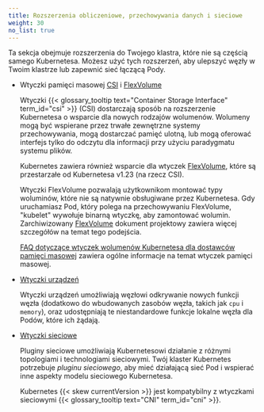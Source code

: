 ```yaml
---
title: Rozszerzenia obliczeniowe, przechowywania danych i sieciowe
weight: 30
no_list: true
---
```


Ta sekcja obejmuje rozszerzenia do Twojego klastra, które nie
są częścią samego Kubernetesa. Możesz użyć tych rozszerzeń,
aby ulepszyć węzły w Twoim klastrze lub zapewnić sieć łączącą Pody.

* Wtyczki pamięci masowej [CSI](/docs/concepts/storage/volumes/#csi) i [FlexVolume](/docs/concepts/storage/volumes/#flexvolume)

  Wtyczki {{< glossary_tooltip text="Container Storage Interface" term_id="csi" >}} (CSI)
  dostarczają sposób na rozszerzenie Kubernetesa o wsparcie dla nowych rodzajów wolumenów. Wolumeny
  mogą być wspierane przez trwałe zewnętrzne systemy przechowywania, mogą dostarczać pamięć
  ulotną, lub mogą oferować interfejs tylko do odczytu dla informacji przy użyciu paradygmatu systemu plików.

  Kubernetes zawiera również wsparcie dla wtyczek
  [FlexVolume](/docs/concepts/storage/volumes/#flexvolume), które są przestarzałe od Kubernetesa v1.23 (na rzecz CSI).

  Wtyczki FlexVolume pozwalają użytkownikom montować typy woluminów, które nie są
  natywnie obsługiwane przez Kubernetesa. Gdy uruchamiasz Pod, który polega na
  przechowywaniu FlexVolume, "kubelet" wywołuje binarną wtyczkę, aby zamontować wolumin.
  Zarchiwizowany [FlexVolume](https://git.k8s.io/design-proposals-archive/storage/flexvolume-deployment.md)
  dokument projektowy zawiera więcej szczegółów na temat tego podejścia.

  [FAQ dotyczące wtyczek wolumenów Kubernetesa dla dostawców pamięci masowej](https://github.com/kubernetes/community/blob/master/sig-storage/volume-plugin-faq.md#kubernetes-volume-plugin-faq-for-storage-vendors)
  zawiera ogólne informacje na temat wtyczek pamięci masowej.

* [Wtyczki urządzeń](/docs/concepts/extend-kubernetes/compute-storage-net/device-plugins/)

  Wtyczki urządzeń umożliwiają węzłowi odkrywanie nowych funkcji węzła
  (dodatkowo do wbudowanych zasobów węzła, takich jak `cpu` i `memory`), oraz
  udostępniają te niestandardowe funkcje lokalne węzła dla Podów, które ich żądają.

* [Wtyczki sieciowe](/docs/concepts/extend-kubernetes/compute-storage-net/network-plugins/)

  Pluginy sieciowe umożliwiają Kubernetesowi działanie z różnymi topologiami i
  technologiami sieciowymi. Twój klaster Kubernetes potrzebuje _pluginu sieciowego_,
  aby mieć działającą sieć Pod i wspierać inne aspekty modelu sieciowego Kubernetesa.

  Kubernetes {{< skew currentVersion >}} jest kompatybilny z
  wtyczkami sieciowymi {{< glossary_tooltip text="CNI" term_id="cni" >}}.

